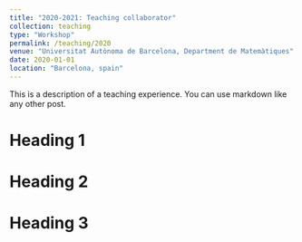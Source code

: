 ```yaml
---
title: "2020-2021: Teaching collaborator"
collection: teaching
type: "Workshop"
permalink: /teaching/2020
venue: "Universitat Autònoma de Barcelona, Department de Matemàtiques"
date: 2020-01-01
location: "Barcelona, spain"
---
```


This is a description of a teaching experience. You can use markdown like any other post.

Heading 1
======

Heading 2
======

Heading 3
======

